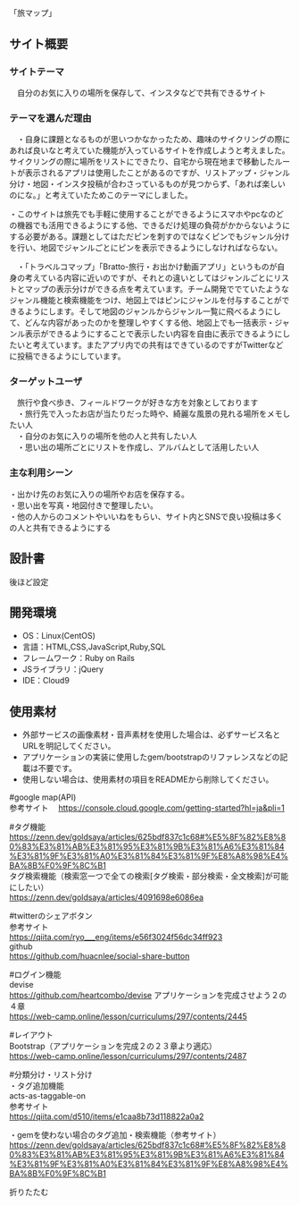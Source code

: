 # <!--ここにアプリ名を入力-->
​「旅マップ」

## サイト概要
### サイトテーマ
<!--何を『目的』とし、どのような『分類』なのかを簡潔に書く-->
　自分のお気に入りの場所を保存して、インスタなどで共有できるサイト
​
### テーマを選んだ理由
<!--なぜこのようなテーマにしたかを説明する-->
　・自身に課題となるものが思いつかなかったため、趣味のサイクリングの際にあれば良いなと考えていた機能が入っているサイトを作成しようと考えました。サイクリングの際に場所をリストにできたり、自宅から現在地まで移動したルートが表示されるアプリは使用したことがあるのですが、リストアップ・ジャンル分け・地図・インスタ投稿が合わさっているものが見つからず、「あれば楽しいのにな。」と考えていたためこのテーマにしました。

  ・このサイトは旅先でも手軽に使用することができるようにスマホやpcなのどの機器でも活用できるようにする他、できるだけ処理の負荷がかからないようにする必要がある。課題としてはただピンを刺すのではなくピンでもジャンル分けを行い、地図でジャンルごとにピンを表示できるようにしなければならない。

　・「トラベルコマップ」「Bratto-旅行・お出かけ動画アプリ」というものが自身の考えている内容に近いのですが、それとの違いとしてはジャンルごとにリストとマップの表示分けができる点を考えています。チーム開発ででていたようなジャンル機能と検索機能をつけ、地図上ではピンにジャンルを付与することができるようにします。そして地図のジャンルからジャンル一覧に飛べるようにして、どんな内容があったのかを整理しやすくする他、地図上でも一括表示・ジャンル表示ができるようにすることで表示したい内容を自由に表示できるようにしたいと考えています。またアプリ内での共有はできているのですがTwitterなどに投稿できるようにしています。

### ターゲットユーザ
<!--誰に使ってもらうかを具体的に記載する-->
　旅行や食べ歩き、フィールドワークが好きな方を対象としております <br>
　・旅行先で入ったお店が当たりだった時や、綺麗な風景の見れる場所をメモしたい人 <br>
　・自分のお気に入りの場所を他の人と共有したい人 <br>
　・思い出の場所ごとにリストを作成し、アルバムとして活用したい人
​
### 主な利用シーン
<!--どのような時に使うのかの状況を記載すること-->
・出かけ先のお気に入りの場所やお店を保存する。<br>
・思い出を写真・地図付きで整理したい。<br>
・他の人からのコメントやいいねをもらい、サイト内とSNSで良い投稿は多くの人と共有できるようにする<br>


## 設計書
<!--テーマを設定・提出する時点では不要です-->
後ほど設定
​
## 開発環境
- OS：Linux(CentOS)
- 言語：HTML,CSS,JavaScript,Ruby,SQL
- フレームワーク：Ruby on Rails
- JSライブラリ：jQuery
- IDE：Cloud9
​
## 使用素材
- 外部サービスの画像素材・音声素材を使用した場合は、必ずサービス名とURLを明記してください。
- アプリケーションの実装に使用したgem/bootstrapのリファレンスなどの記載は不要です。
- 使用しない場合は、使用素材の項目をREADMEから削除してください。

#google map(API) <br>
参考サイト
　https://console.cloud.google.com/getting-started?hl=ja&pli=1

#タグ機能 <br>
https://zenn.dev/goldsaya/articles/625bdf837c1c68#%E5%8F%82%E8%80%83%E3%81%AB%E3%81%95%E3%81%9B%E3%81%A6%E3%81%84%E3%81%9F%E3%81%A0%E3%81%84%E3%81%9F%E8%A8%98%E4%BA%8B%F0%9F%8C%B1
<br>
タグ検索機能（検索窓一つで全ての検索[タグ検索・部分検索・全文検索]が可能にしたい）　<br>
https://zenn.dev/goldsaya/articles/4091698e6086ea


#twitterのシェアボタン<br>
参考サイト<br>
 https://qiita.com/ryo___eng/items/e56f3024f56dc34ff923<br>
github<br>
 https://github.com/huacnlee/social-share-button

#ログイン機能<br>
devise<br>
 https://github.com/heartcombo/devise
アプリケーションを完成させよう２の４章<br>
 https://web-camp.online/lesson/curriculums/297/contents/2445

#レイアウト<br>
Bootstrap（アプリケーションを完成２の２３章より適応）<br>
https://web-camp.online/lesson/curriculums/297/contents/2487

#分類分け・リスト分け<br>
・タグ追加機能<br>
 acts-as-taggable-on<br>
 参考サイト<br>
  https://qiita.com/d510/items/e1caa8b73d118822a0a2<br>

・gemを使わない場合のタグ追加・検索機能（参考サイト）<br>
https://zenn.dev/goldsaya/articles/625bdf837c1c68#%E5%8F%82%E8%80%83%E3%81%AB%E3%81%95%E3%81%9B%E3%81%A6%E3%81%84%E3%81%9F%E3%81%A0%E3%81%84%E3%81%9F%E8%A8%98%E4%BA%8B%F0%9F%8C%B1


折りたたむ
